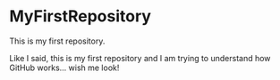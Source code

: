 # MyFirstRepository
This is my first repository.

Like I said, this is my first repository and I am trying to understand how GitHub works... wish me look!
